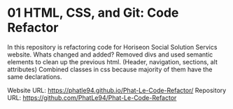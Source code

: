 # 01 HTML, CSS, and Git: Code Refactor

In this repository is refactoring code for Horiseon Social Solution Servics website.
Whats changed and added?
Removed divs and used semantic elements to clean up the previous html.
(Header, navigation, sections, alt attributes)
Combined classes in css because majority of them have the same declarations.

Website URL: https://phatle94.github.io/Phat-Le-Code-Refactor/
Repository URL: https://github.com/PhatLe94/Phat-Le-Code-Refactor
